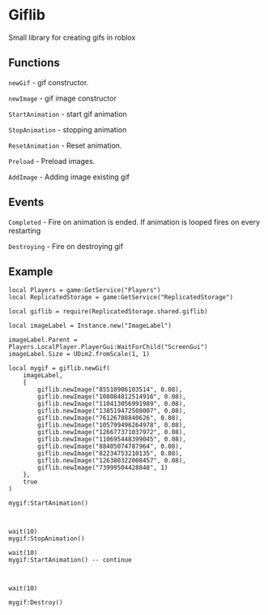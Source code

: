 # Giflib

Small library for creating gifs in roblox



## Functions

`newGif` - gif constructor.

`newImage` - gif image constructor

`StartAnimation` - start gif animation

`StopAnimation` - stopping animation

`ResetAnimation` - Reset animation.

`Preload` - Preload images.

`AddImage` - Adding image existing gif

## Events

`Completed` - Fire on animation is ended. If animation is looped fires on every restarting

`Destroying` - Fire on destroying gif

## Example

```
local Players = game:GetService("Players")
local ReplicatedStorage = game:GetService("ReplicatedStorage")

local giflib = require(ReplicatedStorage.shared.giflib)

local imageLabel = Instance.new("ImageLabel")

imageLabel.Parent = Players.LocalPlayer.PlayerGui:WaitForChild("ScreenGui")
imageLabel.Size = UDim2.fromScale(1, 1)

local mygif = giflib.newGif(
	imageLabel,
	{
		giflib.newImage("85510906103514", 0.08),
		giflib.newImage("108084812514916", 0.08),
		giflib.newImage("110413056991989", 0.08),
		giflib.newImage("138519472508007", 0.08),
		giflib.newImage("76126708840626", 0.08),
		giflib.newImage("105799496264978", 0.08),
		giflib.newImage("126677371037972", 0.08),
		giflib.newImage("110695448399045", 0.08),
		giflib.newImage("88405074787964", 0.08),
		giflib.newImage("82234753210135", 0.08),
		giflib.newImage("126380322008457", 0.08),
		giflib.newImage("73999504428848", 1)
	},
	true
)

mygif:StartAnimation()



wait(10)
mygif:StopAnimation()

wait(10)
mygif:StartAnimation() -- continue 



wait(10)

mygif:Destroy()

```
